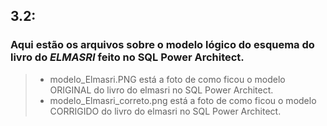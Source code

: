 ## 3.2: 
### Aqui estão os arquivos sobre o modelo lógico do esquema do livro do *ELMASRI* feito no SQL Power Architect.
>- modelo_Elmasri.PNG está a foto de como ficou o modelo ORIGINAL do livro do elmasri no SQL Power Architect.
>- modelo_Elmasri_correto.png está a foto de como ficou o modelo CORRIGIDO do livro do elmasri no SQL Power Architect.
